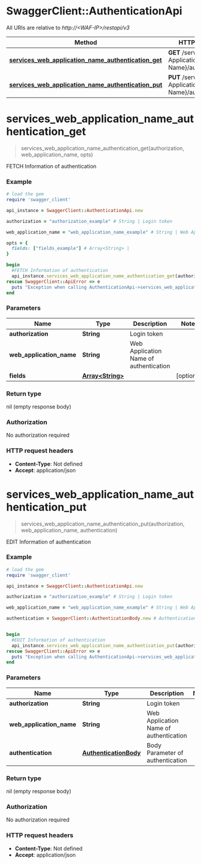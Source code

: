 # SwaggerClient::AuthenticationApi

All URIs are relative to *http://&lt;WAF-IP&gt;/restapi/v3*

Method | HTTP request | Description
------------- | ------------- | -------------
[**services_web_application_name_authentication_get**](AuthenticationApi.md#services_web_application_name_authentication_get) | **GET** /services/{Web Application Name}/authentication | FETCH Information of authentication
[**services_web_application_name_authentication_put**](AuthenticationApi.md#services_web_application_name_authentication_put) | **PUT** /services/{Web Application Name}/authentication  | EDIT Information of authentication


# **services_web_application_name_authentication_get**
> services_web_application_name_authentication_get(authorization, web_application_name, opts)

FETCH Information of authentication



### Example
```ruby
# load the gem
require 'swagger_client'

api_instance = SwaggerClient::AuthenticationApi.new

authorization = "authorization_example" # String | Login token

web_application_name = "web_application_name_example" # String | Web Application Name of authentication

opts = { 
  fields: ["fields_example"] # Array<String> | 
}

begin
  #FETCH Information of authentication
  api_instance.services_web_application_name_authentication_get(authorization, web_application_name, opts)
rescue SwaggerClient::ApiError => e
  puts "Exception when calling AuthenticationApi->services_web_application_name_authentication_get: #{e}"
end
```

### Parameters

Name | Type | Description  | Notes
------------- | ------------- | ------------- | -------------
 **authorization** | **String**| Login token | 
 **web_application_name** | **String**| Web Application Name of authentication | 
 **fields** | [**Array&lt;String&gt;**](String.md)|  | [optional] 

### Return type

nil (empty response body)

### Authorization

No authorization required

### HTTP request headers

 - **Content-Type**: Not defined
 - **Accept**: application/json



# **services_web_application_name_authentication_put**
> services_web_application_name_authentication_put(authorization, web_application_name, authentication)

EDIT Information of authentication



### Example
```ruby
# load the gem
require 'swagger_client'

api_instance = SwaggerClient::AuthenticationApi.new

authorization = "authorization_example" # String | Login token

web_application_name = "web_application_name_example" # String | Web Application Name of authentication

authentication = SwaggerClient::AuthenticationBody.new # AuthenticationBody | Body Parameter of authentication


begin
  #EDIT Information of authentication
  api_instance.services_web_application_name_authentication_put(authorization, web_application_name, authentication)
rescue SwaggerClient::ApiError => e
  puts "Exception when calling AuthenticationApi->services_web_application_name_authentication_put: #{e}"
end
```

### Parameters

Name | Type | Description  | Notes
------------- | ------------- | ------------- | -------------
 **authorization** | **String**| Login token | 
 **web_application_name** | **String**| Web Application Name of authentication | 
 **authentication** | [**AuthenticationBody**](AuthenticationBody.md)| Body Parameter of authentication | 

### Return type

nil (empty response body)

### Authorization

No authorization required

### HTTP request headers

 - **Content-Type**: Not defined
 - **Accept**: application/json



